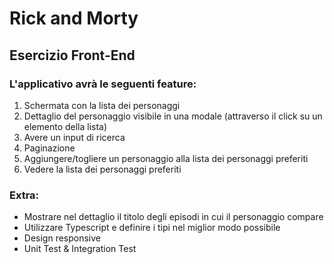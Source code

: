 # Rick and Morty
## Esercizio Front-End

### L'applicativo avrà le seguenti feature:

1. Schermata con la lista dei personaggi
2. Dettaglio del personaggio visibile in una modale (attraverso il click su un elemento
della lista)
3. Avere un input di ricerca
4. Paginazione
5. Aggiungere/togliere un personaggio alla lista dei personaggi preferiti
6. Vedere la lista dei personaggi preferiti

### Extra:

- Mostrare nel dettaglio il titolo degli episodi in cui il personaggio compare
- Utilizzare Typescript e definire i tipi nel miglior modo possibile
- Design responsive
- Unit Test & Integration Test